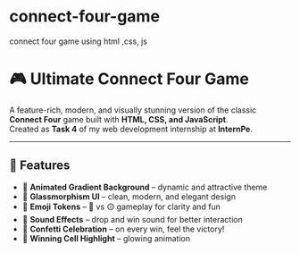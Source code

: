# connect-four-game
connect four game using html ,css, js
# 🎮 Ultimate Connect Four Game

A feature-rich, modern, and visually stunning version of the classic **Connect Four** game built with **HTML, CSS, and JavaScript**.  
Created as **Task 4** of my web development internship at **InternPe**.

---

## 🚀 Features

- 🎨 **Animated Gradient Background** – dynamic and attractive theme
- 💎 **Glassmorphism UI** – clean, modern, and elegant design
- 🎯 **Emoji Tokens** – 🔴 vs 🟡 gameplay for clarity and fun
- 🎵 **Sound Effects** – drop and win sound for better interaction
- 🎉 **Confetti Celebration** – on every win, feel the victory!
- 🌟 **Winning Cell Highlight** – glowing animation
